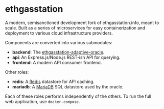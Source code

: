 # ethgasstation

A modern, semisanctioned development fork of ethgasstation.info, meant
to scale. Built as a series of microservices for easy containerization
and deployment to various cloud infrastructure providers.

Components are converted into various submodules:

* **backend**: The
  [ethgasstation-adaptive-oracle](https://github.com/ethgasstation/ethgasstation-adaptive-oracle).
* **api**: An Express.js/Node.js REST-ish API for querying.
* **frontend**: A modern API consumer frontend.

Other roles:

* **redis**: A [Redis](https://redis.io) datastore for API caching.
* **mariadb**: A [MariaDB](https://mariadb.org) SQL datastore used by
  the oracle.

Each of these roles performs independently of the others. To run the
full web application, use `docker-compose`.
